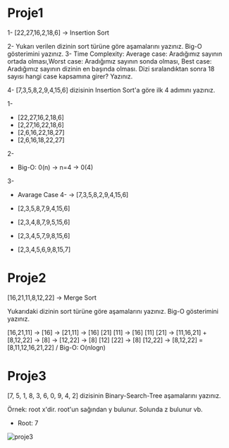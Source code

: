 # Proje1
1- [22,27,16,2,18,6] -> Insertion Sort

2- Yukarı verilen dizinin sort türüne göre aşamalarını yazınız.
Big-O gösterimini yazınız.
3- Time Complexity: Average case: Aradığımız sayının ortada olması,Worst case: Aradığımız sayının sonda olması, Best case: Aradığımız sayının dizinin en başında olması.
Dizi sıralandıktan sonra 18 sayısı hangi case kapsamına girer? Yazınız.

4- [7,3,5,8,2,9,4,15,6] dizisinin Insertion Sort'a göre ilk 4 adımını yazınız.

1- 
* [22,27,16,2,18,6]
* [2,27,16,22,18,6]
* [2,6,16,22,18,27]
* [2,6,16,18,22,27]

2-

 * Big-O: 0(n) -> n=4 -> 0(4)

3-
* Avarage Case
4-
-> [7,3,5,8,2,9,4,15,6]

* [2,3,5,8,7,9,4,15,6] 
* [2,3,4,8,7,9,5,15,6] 
* [2,3,4,5,7,9,8,15,6] 
* [2,3,4,5,6,9,8,15,7]

# Proje2

[16,21,11,8,12,22] -> Merge Sort

Yukarıdaki dizinin sort türüne göre aşamalarını yazınız.
Big-O gösterimini yazınız.

[16,21,11] -> [16] -> [21,11] -> [16] [21] [11] -> [16] [11] [21] -> [11,16,21] + [8,12,22] -> [8] -> [12,22] -> [8] [12] [22] -> [8] [12,22] -> [8,12,22] =  [8,11,12,16,21,22] / Big-O: O(nlogn) 

# Proje3

[7, 5, 1, 8, 3, 6, 0, 9, 4, 2] dizisinin Binary-Search-Tree aşamalarını yazınız.

Örnek: root x'dir. root'un sağından y bulunur. Solunda z bulunur vb.

* Root: 7

![proje3](https://i.hizliresim.com/q97xmxo.jpg)
